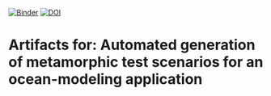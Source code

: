 [![Binder](https://mybinder.org/badge_logo.svg)](https://mybinder.org/v2/gh/willirath/Automated-generation-of-metamorphic-test-scenarios-for-an-ocean-modeling-application/master?urlpath=lab/)
[![DOI](https://zenodo.org/badge/226662234.svg)](https://zenodo.org/badge/latestdoi/226662234)

# Artifacts for: Automated generation of metamorphic test scenarios for an ocean-modeling application
